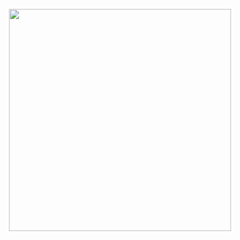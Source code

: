 

<p align="center"><a href="#" target="_blank"><img src="https://drive.google.com/file/d/1df0DhArfx3kU9IGqkWAG-prE_QcineX-/view?usp=share_link" width="400"></a></p>


